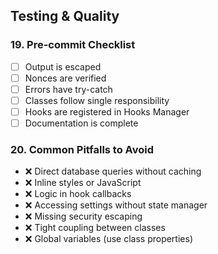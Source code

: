 ## Testing & Quality

### 19. Pre-commit Checklist
- [ ] Output is escaped
- [ ] Nonces are verified
- [ ] Errors have try-catch
- [ ] Classes follow single responsibility
- [ ] Hooks are registered in Hooks Manager
- [ ] Documentation is complete

### 20. Common Pitfalls to Avoid
- ❌ Direct database queries without caching
- ❌ Inline styles or JavaScript
- ❌ Logic in hook callbacks
- ❌ Accessing settings without state manager
- ❌ Missing security escaping
- ❌ Tight coupling between classes
- ❌ Global variables (use class properties)
